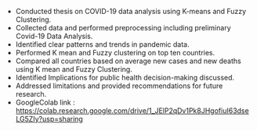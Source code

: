 - Conducted thesis on COVID-19 data analysis using K-means and Fuzzy Clustering.
- Collected data and performed preprocessing including preliminary Covid-19 Data Analysis. 
- Identified clear patterns and trends in pandemic data.
- Performed K mean and Fuzzy clustering on top ten countries.
- Compared all countries based on average new cases and new deaths using K mean and Fuzzy Clustering.
- Identified Implications for public health decision-making discussed.
- Addressed limitations and provided recommendations for future research.
- GoogleColab link : https://colab.research.google.com/drive/1_JElP2qDv1Pk8JHgofiuI63dseLG5ZIy?usp=sharing
